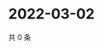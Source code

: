 # 2022-03-02

共 0 条

<!-- BEGIN WEIBO -->
<!-- 最后更新时间 Wed Mar 02 2022 03:16:43 GMT+0800 (China Standard Time) -->

<!-- END WEIBO -->
